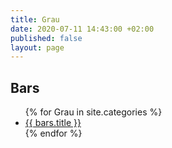 ```yaml
---
title: Grau
date: 2020-07-11 14:43:00 +02:00
published: false
layout: page
---
```



## Bars
<ul>
{% for Grau in site.categories %}
<li><a href="{{ bars.url }}"> {{ bars.title }}</a> </li>
{% endfor %}
</ul>